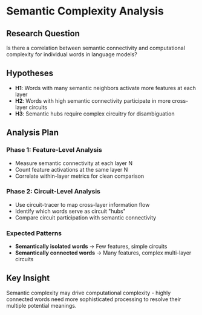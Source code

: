 # Semantic Complexity Analysis

## Research Question
Is there a correlation between semantic connectivity and computational complexity for individual words in language models?

## Hypotheses
- **H1**: Words with many semantic neighbors activate more features at each layer
- **H2**: Words with high semantic connectivity participate in more cross-layer circuits
- **H3**: Semantic hubs require complex circuitry for disambiguation

## Analysis Plan

### Phase 1: Feature-Level Analysis
- Measure semantic connectivity at each layer N
- Count feature activations at the same layer N  
- Correlate within-layer metrics for clean comparison

### Phase 2: Circuit-Level Analysis
- Use circuit-tracer to map cross-layer information flow
- Identify which words serve as circuit "hubs"
- Compare circuit participation with semantic connectivity

### Expected Patterns
- **Semantically isolated words** → Few features, simple circuits
- **Semantically connected words** → Many features, complex multi-layer circuits

## Key Insight
Semantic complexity may drive computational complexity - highly connected words need more sophisticated processing to resolve their multiple potential meanings.